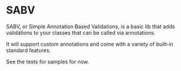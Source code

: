 SABV
====

SABV, or Simple Annotation Based Validations, is a basic lib that adds validations to your classes that can be called via annotations.

It will support custom annotations and come with a variety of built-in standard features.

See the tests for samples for now.
